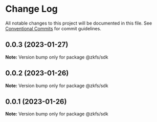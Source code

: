# Change Log

All notable changes to this project will be documented in this file.
See [Conventional Commits](https://conventionalcommits.org) for commit guidelines.

## 0.0.3 (2023-01-27)

**Note:** Version bump only for package @zkfs/sdk

## 0.0.2 (2023-01-26)

**Note:** Version bump only for package @zkfs/sdk

## 0.0.1 (2023-01-26)

**Note:** Version bump only for package @zkfs/sdk
